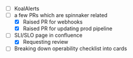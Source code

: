 * [ ] KoalAlerts
* [ ] a few PRs which are spinnaker related
  * [x] Raised PR for webhooks
  * [x] Raised PR for updating prod pipeline
* [ ] SLI/SLO page in confluence
  * [x] Requesting review
* [ ] Breaking down operability checklist into cards
